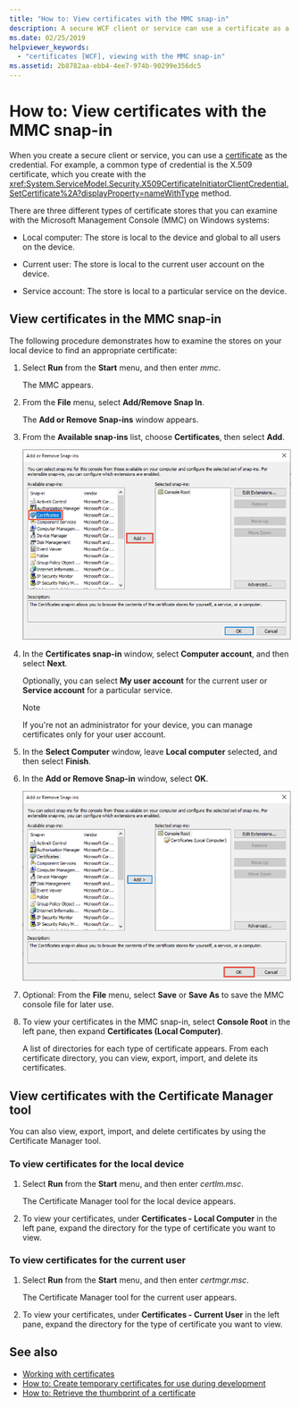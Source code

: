```yaml
---
title: "How to: View certificates with the MMC snap-in"
description: A secure WCF client or service can use a certificate as a credential. Learn about the types of certificate stores you can examine by using the MMC plug-in.
ms.date: 02/25/2019
helpviewer_keywords: 
  - "certificates [WCF], viewing with the MMC snap-in"
ms.assetid: 2b8782aa-ebb4-4ee7-974b-90299e356dc5
---
```

# How to: View certificates with the MMC snap-in
When you create a secure client or service, you can use a [certificate](working-with-certificates.md) as the credential. For example, a common type of credential is the X.509 certificate, which you create with the <xref:System.ServiceModel.Security.X509CertificateInitiatorClientCredential.SetCertificate%2A?displayProperty=nameWithType> method.

There are three different types of certificate stores that you can examine with the Microsoft Management Console (MMC) on Windows systems:

- Local computer: The store is local to the device and global to all users on the device.

- Current user: The store is local to the current user account on the device.

- Service account: The store is local to a particular service on the device.

## View certificates in the MMC snap-in

The following procedure demonstrates how to examine the stores on your local device to find an appropriate certificate:
  
1. Select **Run** from the **Start** menu, and then enter *mmc*.

    The MMC appears.
  
2. From the **File** menu, select **Add/Remove Snap In**.

    The **Add or Remove Snap-ins** window appears.
  
3. From the **Available snap-ins** list, choose **Certificates**, then select **Add**.  

    ![Add certificate snap-in](./media/mmc-add-certificate-snap-in.png)
  
4. In the **Certificates snap-in** window, select **Computer account**, and then select **Next**.
  
    Optionally, you can select **My user account** for the current user or **Service account** for a particular service.

    > [!NOTE]
    > If you're not an administrator for your device, you can manage certificates only for your user account.
  
5. In the **Select Computer** window, leave **Local computer** selected, and then select **Finish**.  
  
6. In the **Add or Remove Snap-in** window, select **OK**.  
  
    ![Add certificate snap-in](./media/mmc-certificate-snap-in-selected.png)

7. Optional: From the **File** menu, select **Save** or **Save As** to save the MMC console file for later use.  

8. To view your certificates in the MMC snap-in, select **Console Root** in the left pane, then expand **Certificates (Local Computer)**.

    A list of directories for each type of certificate appears. From each certificate directory, you can view, export, import, and delete its certificates.

## View certificates with the Certificate Manager tool

You can also view, export, import, and delete certificates by using the Certificate Manager tool.

### To view certificates for the local device

1. Select **Run** from the **Start** menu, and then enter *certlm.msc*.

    The Certificate Manager tool for the local device appears.
  
2. To view your certificates, under **Certificates - Local Computer** in the left pane, expand the directory for the type of certificate you want to view.

### To view certificates for the current user

1. Select **Run** from the **Start** menu, and then enter *certmgr.msc*.

    The Certificate Manager tool for the current user appears.
  
2. To view your certificates, under **Certificates - Current User** in the left pane, expand the directory for the type of certificate you want to view.

## See also

- [Working with certificates](working-with-certificates.md)
- [How to: Create temporary certificates for use during development](how-to-create-temporary-certificates-for-use-during-development.md)
- [How to: Retrieve the thumbprint of a certificate](how-to-retrieve-the-thumbprint-of-a-certificate.md)
